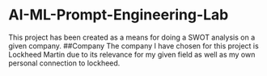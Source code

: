 # AI-ML-Prompt-Engineering-Lab
This project has been created as a means for doing a SWOT analysis on a given company.
##Company
The company I have chosen for this project is Lockheed Martin due to its relevance for my given field as well as my own personal connection to lockheed.

